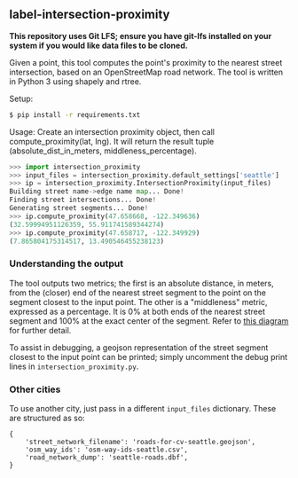 ## label-intersection-proximity
**This repository uses Git LFS; ensure you have git-lfs installed on your system if you would like data files to be cloned.**

Given a point, this tool computes the point's proximity to the nearest street intersection, based on an OpenStreetMap road network. The tool is written in Python 3 using shapely and rtree.

Setup:
```bash
$ pip install -r requirements.txt
```

Usage:
Create an intersection proximity object, then call compute_proximity(lat, lng). It will
return the result tuple (absolute_dist_in_meters, middleness_percentage).
```python
>>> import intersection_proximity 
>>> input_files = intersection_proximity.default_settings['seattle']
>>> ip = intersection_proximity.IntersectionProximity(input_files)
Building street name->edge name map... Done!
Finding street intersections... Done!
Generating street segments... Done!
>>> ip.compute_proximity(47.658668, -122.349636)
(32.59994951126359, 55.911741589344274)
>>> ip.compute_proximity(47.658717, -122.349929)
(7.865804175314517, 13.490546455238123)
```

### Understanding the output
The tool outputs two metrics; the first is an absolute distance, in meters, from the (closer) end of the nearest street segment to the point on the segment closest to the input point. The other is a "middleness" metric, expressed as a percentage. It is 0% at both ends of the nearest street segment and 100% at the exact center of the segment. Refer to [this diagram](https://i.imgur.com/QYIM6B0.png) for further detail.

To assist in debugging, a geojson representation of the street segment closest to the input point can be printed; simply
uncomment the debug print lines in `intersection_proximity.py`.

### Other cities
To use another city, just pass in a different `input_files` dictionary. These are structured as so:

```
{
    'street_network_filename': 'roads-for-cv-seattle.geojson',
    'osm_way_ids': 'osm-way-ids-seattle.csv',
    'road_network_dump': 'seattle-roads.dbf',
}
```